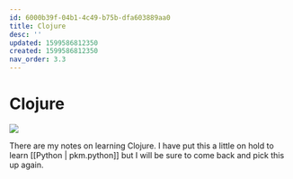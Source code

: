 ```yaml
---
id: 6000b39f-04b1-4c49-b75b-dfa603889aa0
title: Clojure
desc: ''
updated: 1599586812350
created: 1599586812350
nav_order: 3.3
---
```


# Clojure

![](/assets/images/2020-09-10-14-48-29.png)

There are my notes on learning Clojure. I have put this a little on hold to learn [[Python | pkm.python]] but I will be sure to come back and pick this up again.
